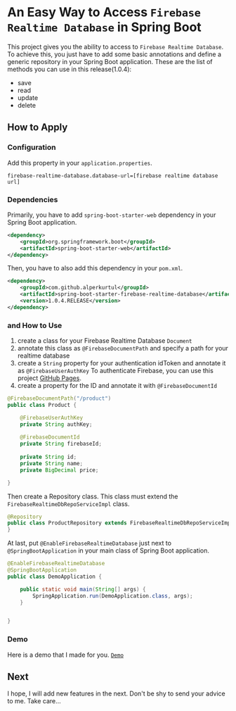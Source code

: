 # An Easy Way to Access `Firebase Realtime Database` in Spring Boot
This project gives you the ability to access to `Firebase Realtime Database`. To achieve this, you just have to add some basic annotations and define a generic repository in your Spring Boot application. These are the list of methods you can use in this release(1.0.4):

- save
- read
- update
- delete

## How to Apply

### Configuration

Add this property in your `application.properties`.
```properties
firebase-realtime-database.database-url=[firebase realtime database url]
```

### Dependencies

Primarily, you have to add `spring-boot-starter-web` dependency in your Spring Boot application.
```xml
<dependency>
    <groupId>org.springframework.boot</groupId>
    <artifactId>spring-boot-starter-web</artifactId>
</dependency>
```

Then, you have to also add this dependency in your `pom.xml`.
```xml
<dependency>
    <groupId>com.github.alperkurtul</groupId>
    <artifactId>spring-boot-starter-firebase-realtime-database</artifactId>
    <version>1.0.4.RELEASE</version>
</dependency>
```

### and How to Use

1) create a class for your Firebase Realtime Database `Document`
2) annotate this class as `@FirebaseDocumentPath` and specify a path for your realtime database
3) create a `String` property for your authentication idToken and annotate it as `@FirebaseUserAuthKey`
To authenticate Firebase, you can use this project [GitHub Pages](https://pages.github.com/).
4) create a property for the ID and annotate it with `@FirebaseDocumentId`

```java
@FirebaseDocumentPath("/product")
public class Product {

    @FirebaseUserAuthKey
    private String authKey;
    
    @FirebaseDocumentId
    private String firebaseId;
    
    private String id;
    private String name;
    private BigDecimal price;

}
```

Then create a Repository class. This class must extend the `FirebaseRealtimeDbRepoServiceImpl` class.

```java
@Repository
public class ProductRepository extends FirebaseRealtimeDbRepoServiceImpl<Product, String> {
}
```

At last, put `@EnableFirebaseRealtimeDatabase` just next to `@SpringBootApplication` in your main class of Spring Boot application.

```java
@EnableFirebaseRealtimeDatabase
@SpringBootApplication
public class DemoApplication {

    public static void main(String[] args) {
        SpringApplication.run(DemoApplication.class, args);
    }


}
```

### Demo

Here is a demo that I made for you. <a href="https://github.com/alperkurtul/spring-boot-starter-firebase-realtime-database-demo">`Demo`</a>

## Next

I hope, I will add new features in the next. Don't be shy to send your advice to me.
Take care...
